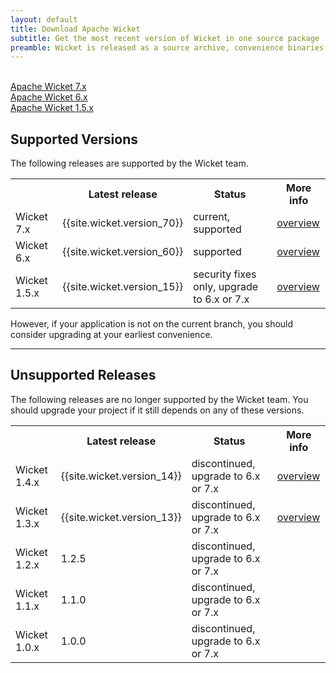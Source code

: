 ```yaml
---
layout: default
title: Download Apache Wicket
subtitle: Get the most recent version of Wicket in one source package
preamble: Wicket is released as a source archive, convenience binaries and through the Maven Central Repository. The most convenient way of getting Wicket is through the Maven dependency management system.
---
```


<div class="button-bar">
	<a class="button" href="wicket-7.x.html">
		<i class="fa fa-cloud-download"></i><br>
		Apache Wicket 7.x
	</a>
	<a class="button" href="wicket-6.x.html">
		<i class="fa fa-cloud-download"></i><br>
		Apache Wicket 6.x
	</a>
	<a class="button" href="wicket-1.5.x.html">
		<i class="fa fa-cloud-download"></i><br>
		Apache Wicket 1.5.x
	</a>
</div>

## Supported Versions

The following releases are supported by the Wicket team.

<table style="width:100%">
	<tr>
		<th>&nbsp;</th>
		<th>Latest release</th>
		<th>Status</th>
		<th>More info</th>
	</tr>
	<tr>
		<td>Wicket 7.x</td>
		<td>{{site.wicket.version_70}}</td>
		<td>current, supported</td>
		<td><a href="wicket-7.x.html">overview</a></td>
	</tr>
	<tr>
		<td>Wicket 6.x</td>
		<td>{{site.wicket.version_60}}</td>
		<td>supported</td>
		<td><a href="wicket-6.x.html">overview</a></td>
	</tr>
	<tr>
		<td>Wicket 1.5.x</td>
		<td>{{site.wicket.version_15}}</td>
		<td>security fixes only, upgrade to 6.x or 7.x</td>
		<td><a href="wicket-1.5.x.html">overview</a></td>
	</tr>
</table>

However, if your application is not on the current branch, you should
consider upgrading at your earliest convenience.

---

## Unsupported Releases

The following releases are no longer supported by the Wicket team. You
should upgrade your project if it still depends on any of these
versions.

<table style="width:100%">
	<tr>
		<th>&nbsp;</th>
		<th>Latest release</th>
		<th>Status</th>
		<th>More info</th>
	</tr>
	<tr>
		<td>Wicket 1.4.x</td>
		<td>{{site.wicket.version_14}}</td>
		<td>discontinued, upgrade to 6.x or 7.x</td>
		<td><a href="wicket-1.4.x.html">overview</a></td>
	</tr>
	<tr>
		<td>Wicket 1.3.x</td>
		<td>{{site.wicket.version_13}}</td>
		<td>discontinued, upgrade to 6.x or 7.x</td>
		<td><a href="wicket-1.3.x.html">overview</a></td>
	</tr>
	<tr>
		<td>Wicket 1.2.x</td>
		<td>1.2.5</td>
		<td>discontinued, upgrade to 6.x or 7.x</td>
		<td>&nbsp;</td>
	</tr>
	<tr>
		<td>Wicket 1.1.x</td>
		<td>1.1.0</td>
		<td>discontinued, upgrade to 6.x or 7.x</td>
		<td>&nbsp;</td>
	</tr>
	<tr>
		<td>Wicket 1.0.x</td>
		<td>1.0.0</td>
		<td>discontinued, upgrade to 6.x or 7.x</td>
		<td>&nbsp;</td>
	</tr>
</table>
